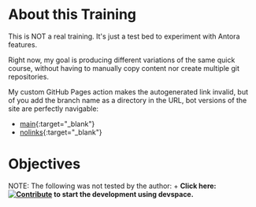 # About this Training

This is NOT a real training. It's just a test bed to experiment with Antora features.

Right now, my goal is producing different variations of the same quick course, without having to manually copy content nor create multiple git repositories.

My custom GitHub Pages action makes the autogenerated link invalid, but of you add the branch name as a directory in the URL, bot versions of the site are perfectly navigable:

* [main](https://redhatquickcourses.github.io/playground/main/){:target="_blank"}
* [nolinks](https://redhatquickcourses.github.io/playground/nolinks/){:target="_blank"}

# Objectives

NOTE: The following was not tested by the author:
+
**Click here: [![Contribute](https://www.eclipse.org/che/contribute.svg)](https://devspaces.apps.tools-na100.dev.ole.redhat.com/#https://github.com/RedHatQuickCourses/playground) to start the development using devspace.**

